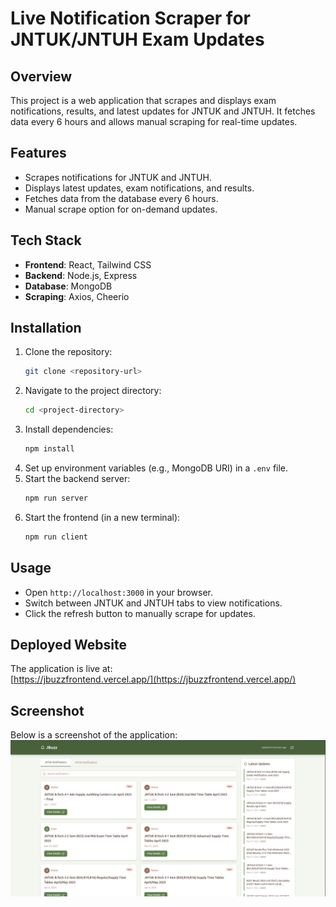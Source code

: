 # Live Notification Scraper for JNTUK/JNTUH Exam Updates

## Overview
This project is a web application that scrapes and displays exam notifications, results, and latest updates for JNTUK and JNTUH. It fetches data every 6 hours and allows manual scraping for real-time updates.

## Features
- Scrapes notifications for JNTUK and JNTUH.
- Displays latest updates, exam notifications, and results.
- Fetches data from the database every 6 hours.
- Manual scrape option for on-demand updates.

## Tech Stack
- **Frontend**: React, Tailwind CSS
- **Backend**: Node.js, Express
- **Database**: MongoDB
- **Scraping**: Axios, Cheerio

## Installation
1. Clone the repository:
   ```bash
   git clone <repository-url>
   ```
2. Navigate to the project directory:
   ```bash
   cd <project-directory>
   ```
3. Install dependencies:
   ```bash
   npm install
   ```
4. Set up environment variables (e.g., MongoDB URI) in a `.env` file.
5. Start the backend server:
   ```bash
   npm run server
   ```
6. Start the frontend (in a new terminal):
   ```bash
   npm run client
   ```

## Usage
- Open `http://localhost:3000` in your browser.
- Switch between JNTUK and JNTUH tabs to view notifications.
- Click the refresh button to manually scrape for updates.

## Deployed Website
The application is live at:  
[https://jbuzzfrontend.vercel.app/](https://jbuzzfrontend.vercel.app/)

## Screenshot
Below is a screenshot of the application:  
![Application Screenshot](./screenshot.png)  
